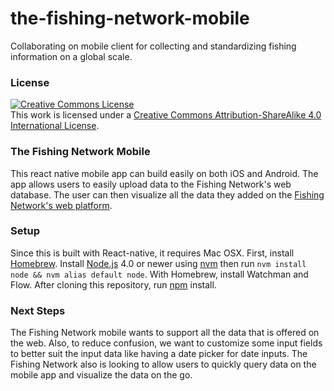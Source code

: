 # the-fishing-network-mobile
Collaborating on mobile client for collecting and standardizing fishing information on a global scale.

### License

<a rel="license" href="http://creativecommons.org/licenses/by-sa/4.0/"><img alt="Creative Commons License" style="border-width:0" src="https://i.creativecommons.org/l/by-sa/4.0/80x15.png" /></a><br />This work is licensed under a <a rel="license" href="http://creativecommons.org/licenses/by-sa/4.0/">Creative Commons Attribution-ShareAlike 4.0 International License</a>.

### The Fishing Network Mobile
This react native mobile app can build easily on both iOS and Android. The app allows users to easily upload data to the Fishing Network's web database. The user can then visualize all the data they added on the <a rel="license" href="https://github.com/msalicefredine/the-fishing-network">Fishing Network's web platform</a>.

### Setup 
Since this is built with React-native, it requires Mac OSX.
First, install <a rel="license" href="http://brew.sh/">Homebrew</a>. Install <a rel="license" href="https://nodejs.org/en/">Node.js</a> 4.0 or newer using <a rel="license" href="https://github.com/creationix/nvm#installation">nvm</a> then run ``` nvm install node && nvm alias default node ```. With Homebrew, install Watchman and Flow. After cloning this repository, run <a rel="license" href="https://docs.npmjs.com/">npm</a> install.

### Next Steps
The Fishing Network mobile wants to support all the data that is offered on the web. Also, to reduce confusion, we want to customize some input fields to better suit the input data like having a date picker for date inputs. The Fishing Network also is looking to allow users to quickly query data on the mobile app and visualize the data on the go.